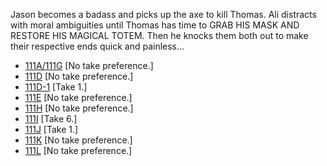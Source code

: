 Jason becomes a badass and picks up the axe to kill Thomas. Ali distracts with moral ambiguities until Thomas has time to GRAB HIS MASK AND RESTORE HIS MAGICAL TOTEM. Then he knocks them both out to make their respective ends quick and painless...

* [111A/111G](111A-111G.md) [No take preference.]
* [111D](111D--NoPref.--.md) [No take preference.]
* [111D-1](111D-1--Take01--.md) [Take 1.]
* [111E](111E.md) [No take preference.]
* [111H](111H--NoPref.--.md) [No take preference.]
* [111I](111I--Take06--.md) [Take 6.]
* [111J](111J--Take01--.md) [Take 1.]
* [111K](111K--NoPref.--.md) [No take preference.]
* [111L](111L--NoPref.--.md) [No take preference.]
